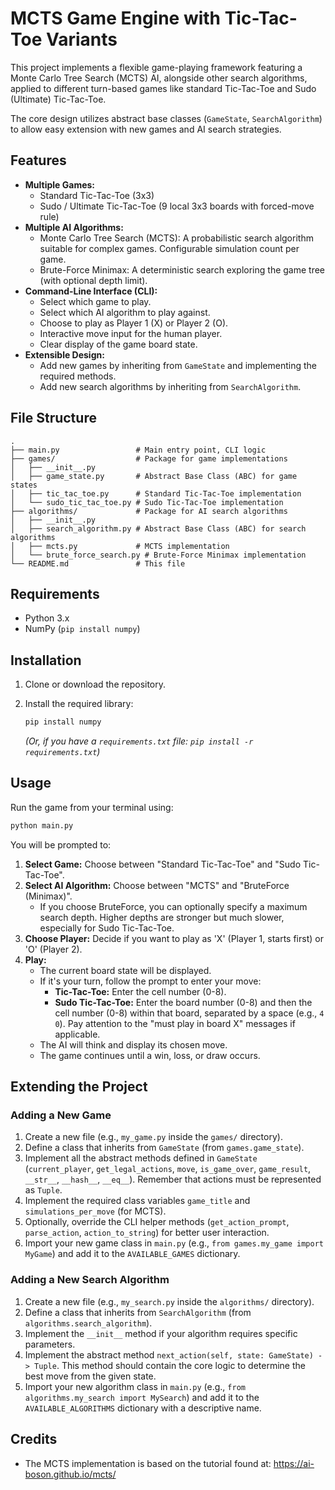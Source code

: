 # MCTS Game Engine with Tic-Tac-Toe Variants

This project implements a flexible game-playing framework featuring a Monte Carlo Tree Search (MCTS) AI, alongside other search algorithms, applied to different turn-based games like standard Tic-Tac-Toe and Sudo (Ultimate) Tic-Tac-Toe.

The core design utilizes abstract base classes (`GameState`, `SearchAlgorithm`) to allow easy extension with new games and AI search strategies.

## Features

* **Multiple Games:**
  * Standard Tic-Tac-Toe (3x3)
  * Sudo / Ultimate Tic-Tac-Toe (9 local 3x3 boards with forced-move rule)
* **Multiple AI Algorithms:**
  * Monte Carlo Tree Search (MCTS): A probabilistic search algorithm suitable for complex games. Configurable simulation count per game.
  * Brute-Force Minimax: A deterministic search exploring the game tree (with optional depth limit).
* **Command-Line Interface (CLI):**
  * Select which game to play.
  * Select which AI algorithm to play against.
  * Choose to play as Player 1 (X) or Player 2 (O).
  * Interactive move input for the human player.
  * Clear display of the game board state.
* **Extensible Design:**
  * Add new games by inheriting from `GameState` and implementing the required methods.
  * Add new search algorithms by inheriting from `SearchAlgorithm`.

## File Structure

```text
.
├── main.py                 # Main entry point, CLI logic
├── games/                  # Package for game implementations
│   ├── __init__.py
│   ├── game_state.py       # Abstract Base Class (ABC) for game states
│   ├── tic_tac_toe.py      # Standard Tic-Tac-Toe implementation
│   └── sudo_tic_tac_toe.py # Sudo Tic-Tac-Toe implementation
├── algorithms/             # Package for AI search algorithms
│   ├── __init__.py
│   ├── search_algorithm.py # Abstract Base Class (ABC) for search algorithms
│   ├── mcts.py             # MCTS implementation
│   └── brute_force_search.py # Brute-Force Minimax implementation
└── README.md               # This file
```

## Requirements

* Python 3.x
* NumPy (`pip install numpy`)

## Installation

1. Clone or download the repository.
2. Install the required library:

   ```bash
   pip install numpy
   ```

   *(Or, if you have a `requirements.txt` file: `pip install -r requirements.txt`)*

## Usage

Run the game from your terminal using:

```python
python main.py
```

You will be prompted to:

1. **Select Game:** Choose between "Standard Tic-Tac-Toe" and "Sudo Tic-Tac-Toe".
2. **Select AI Algorithm:** Choose between "MCTS" and "BruteForce (Minimax)".
    * If you choose BruteForce, you can optionally specify a maximum search depth. Higher depths are stronger but much slower, especially for Sudo Tic-Tac-Toe.
3. **Choose Player:** Decide if you want to play as 'X' (Player 1, starts first) or 'O' (Player 2).
4. **Play:**
    * The current board state will be displayed.
    * If it's your turn, follow the prompt to enter your move:
        * **Tic-Tac-Toe:** Enter the cell number (0-8).
        * **Sudo Tic-Tac-Toe:** Enter the board number (0-8) and then the cell number (0-8) within that board, separated by a space (e.g., `4 0`). Pay attention to the "must play in board X" messages if applicable.
    * The AI will think and display its chosen move.
    * The game continues until a win, loss, or draw occurs.

## Extending the Project

### Adding a New Game

1. Create a new file (e.g., `my_game.py` inside the `games/` directory).
2. Define a class that inherits from `GameState` (from `games.game_state`).
3. Implement all the abstract methods defined in `GameState` (`current_player`, `get_legal_actions`, `move`, `is_game_over`, `game_result`, `__str__`, `__hash__`, `__eq__`). Remember that actions must be represented as `Tuple`.
4. Implement the required class variables `game_title` and `simulations_per_move` (for MCTS).
5. Optionally, override the CLI helper methods (`get_action_prompt`, `parse_action`, `action_to_string`) for better user interaction.
6. Import your new game class in `main.py` (e.g., `from games.my_game import MyGame`) and add it to the `AVAILABLE_GAMES` dictionary.

### Adding a New Search Algorithm

1. Create a new file (e.g., `my_search.py` inside the `algorithms/` directory).
2. Define a class that inherits from `SearchAlgorithm` (from `algorithms.search_algorithm`).
3. Implement the `__init__` method if your algorithm requires specific parameters.
4. Implement the abstract method `next_action(self, state: GameState) -> Tuple`. This method should contain the core logic to determine the best move from the given state.
5. Import your new algorithm class in `main.py` (e.g., `from algorithms.my_search import MySearch`) and add it to the `AVAILABLE_ALGORITHMS` dictionary with a descriptive name.

## Credits

* The MCTS implementation is based on the tutorial found at: <https://ai-boson.github.io/mcts/>
